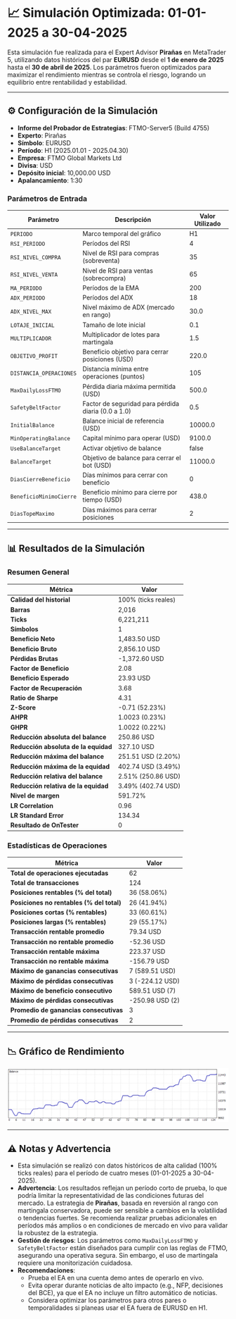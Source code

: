 # 📈 Simulación Optimizada: 01-01-2025 a 30-04-2025

Esta simulación fue realizada para el Expert Advisor **Pirañas** en MetaTrader 5, utilizando datos históricos del par **EURUSD** desde el **1 de enero de 2025** hasta el **30 de abril de 2025**. Los parámetros fueron optimizados para maximizar el rendimiento mientras se controla el riesgo, logrando un equilibrio entre rentabilidad y estabilidad.

---

## ⚙️ Configuración de la Simulación

- **Informe del Probador de Estrategias**: FTMO-Server5 (Build 4755)
- **Experto**: Pirañas
- **Símbolo**: EURUSD
- **Período**: H1 (2025.01.01 - 2025.04.30)
- **Empresa**: FTMO Global Markets Ltd
- **Divisa**: USD
- **Depósito inicial**: 10,000.00 USD
- **Apalancamiento**: 1:30

### Parámetros de Entrada

| Parámetro                   | Descripción                                               | Valor Utilizado   |
|-----------------------------|-----------------------------------------------------------|-------------------|
| `PERIODO`                   | Marco temporal del gráfico                                | H1                |
| `RSI_PERIODO`               | Períodos del RSI                                          | 4                 |
| `RSI_NIVEL_COMPRA`          | Nivel de RSI para compras (sobreventa)                    | 35                |
| `RSI_NIVEL_VENTA`           | Nivel de RSI para ventas (sobrecompra)                    | 65                |
| `MA_PERIODO`                | Períodos de la EMA                                        | 200               |
| `ADX_PERIODO`               | Períodos del ADX                                          | 18                |
| `ADX_NIVEL_MAX`             | Nivel máximo de ADX (mercado en rango)                    | 30.0              |
| `LOTAJE_INICIAL`            | Tamaño de lote inicial                                    | 0.1               |
| `MULTIPLICADOR`             | Multiplicador de lotes para martingala                    | 1.5               |
| `OBJETIVO_PROFIT`           | Beneficio objetivo para cerrar posiciones (USD)           | 220.0             |
| `DISTANCIA_OPERACIONES`     | Distancia mínima entre operaciones (puntos)               | 105               |
| `MaxDailyLossFTMO`          | Pérdida diaria máxima permitida (USD)                     | 500.0             |
| `SafetyBeltFactor`          | Factor de seguridad para pérdida diaria (0.0 a 1.0)       | 0.5               |
| `InitialBalance`            | Balance inicial de referencia (USD)                       | 10000.0           |
| `MinOperatingBalance`       | Capital mínimo para operar (USD)                          | 9100.0            |
| `UseBalanceTarget`          | Activar objetivo de balance                               | false             |
| `BalanceTarget`             | Objetivo de balance para cerrar el bot (USD)              | 11000.0           |
| `DiasCierreBeneficio`       | Días mínimos para cerrar con beneficio                    | 0                 |
| `BeneficioMinimoCierre`     | Beneficio mínimo para cierre por tiempo (USD)             | 438.0             |
| `DiasTopeMaximo`            | Días máximos para cerrar posiciones                       | 2                 |

---

## 📊 Resultados de la Simulación

### Resumen General

| Métrica                          | Valor              |
|----------------------------------|--------------------|
| **Calidad del historial**        | 100% (ticks reales) |
| **Barras**                       | 2,016             |
| **Ticks**                        | 6,221,211         |
| **Símbolos**                     | 1                 |
| **Beneficio Neto**               | 1,483.50 USD      |
| **Beneficio Bruto**              | 2,856.10 USD      |
| **Pérdidas Brutas**              | -1,372.60 USD     |
| **Factor de Beneficio**          | 2.08              |
| **Beneficio Esperado**           | 23.93 USD         |
| **Factor de Recuperación**       | 3.68              |
| **Ratio de Sharpe**              | 4.31              |
| **Z-Score**                      | -0.71 (52.23%)    |
| **AHPR**                         | 1.0023 (0.23%)    |
| **GHPR**                         | 1.0022 (0.22%)    |
| **Reducción absoluta del balance** | 250.86 USD      |
| **Reducción absoluta de la equidad** | 327.10 USD    |
| **Reducción máxima del balance** | 251.51 USD (2.20%) |
| **Reducción máxima de la equidad** | 402.74 USD (3.49%) |
| **Reducción relativa del balance** | 2.51% (250.86 USD) |
| **Reducción relativa de la equidad** | 3.49% (402.74 USD) |
| **Nivel de margen**              | 591.72%           |
| **LR Correlation**               | 0.96              |
| **LR Standard Error**            | 134.34            |
| **Resultado de OnTester**        | 0                 |

### Estadísticas de Operaciones

| Métrica                                   | Valor              |
|-------------------------------------------|--------------------|
| **Total de operaciones ejecutadas**       | 62                |
| **Total de transacciones**                | 124               |
| **Posiciones rentables (% del total)**    | 36 (58.06%)       |
| **Posiciones no rentables (% del total)** | 26 (41.94%)       |
| **Posiciones cortas (% rentables)**       | 33 (60.61%)       |
| **Posiciones largas (% rentables)**       | 29 (55.17%)       |
| **Transacción rentable promedio**         | 79.34 USD         |
| **Transacción no rentable promedio**      | -52.36 USD        |
| **Transacción rentable máxima**           | 223.37 USD        |
| **Transacción no rentable máxima**        | -156.79 USD       |
| **Máximo de ganancias consecutivas**      | 7 (589.51 USD)    |
| **Máximo de pérdidas consecutivas**       | 3 (-224.12 USD)   |
| **Máximo de beneficio consecutivo**       | 589.51 USD (7)    |
| **Máximo de pérdidas consecutivas**       | -250.98 USD (2)   |
| **Promedio de ganancias consecutivas**    | 3                 |
| **Promedio de pérdidas consecutivas**     | 2                 |

---

## 📉 Gráfico de Rendimiento

![Gráfico General](ReportTester-Pirañas.png)

---

## ⚠️ Notas y Advertencia

- Esta simulación se realizó con datos históricos de alta calidad (100% ticks reales) para el período de cuatro meses (01-01-2025 a 30-04-2025).
- **Advertencia**: Los resultados reflejan un período corto de prueba, lo que podría limitar la representatividad de las condiciones futuras del mercado. La estrategia de **Pirañas**, basada en reversión al rango con martingala conservadora, puede ser sensible a cambios en la volatilidad o tendencias fuertes. Se recomienda realizar pruebas adicionales en períodos más amplios o en condiciones de mercado en vivo para validar la robustez de la estrategia.
- **Gestión de riesgos**: Los parámetros como `MaxDailyLossFTMO` y `SafetyBeltFactor` están diseñados para cumplir con las reglas de FTMO, asegurando una operativa segura. Sin embargo, el uso de martingala requiere una monitorización cuidadosa.
- **Recomendaciones**:
  - Prueba el EA en una cuenta demo antes de operarlo en vivo.
  - Evita operar durante noticias de alto impacto (e.g., NFP, decisiones del BCE), ya que el EA no incluye un filtro automático de noticias.
  - Considera optimizar los parámetros para otros pares o temporalidades si planeas usar el EA fuera de EURUSD en H1.